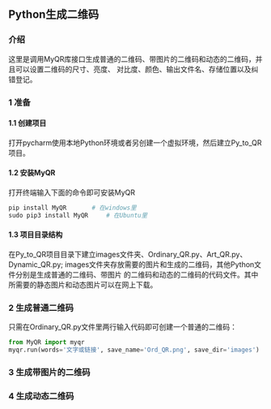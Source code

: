 ## Python生成二维码
### 介绍
这里是调用MyQR库接口生成普通的二维码、带图片的二维码和动态的二维码，并且可以设置二维码的尺寸、亮度、
对比度、颜色、输出文件名、存储位置以及纠错登记。
### 1 准备
#### 1.1 创建项目
 打开pycharm使用本地Python环境或者另创建一个虚拟环境，然后建立Py_to_QR项目。
#### 1.2 安装MyQR
打开终端输入下面的命令即可安装MyQR
~~~python
pip install MyQR       # 在windows里
sudo pip3 install MyQR     # 在Ubuntu里
~~~
#### 1.3 项目目录结构
在Py_to_QR项目目录下建立images文件夹、Ordinary_QR.py、Art_QR.py、Dynamic_QR.py;
images文件夹存放需要的图片和生成的二维码，其他Python文件分别是生成普通的二维码、带图片
的二维码和动态的二维码的代码文件。其中所需要的静态图片和动态图片可以在网上下载。
### 2 生成普通二维码
只需在Ordinary_QR.py文件里两行输入代码即可创建一个普通的二维码：
~~~python
from MyQR import myqr
myqr.run(words='文字或链接', save_name='Ord_QR.png', save_dir='images')
~~~
### 3 生成带图片的二维码
### 4 生成动态二维码